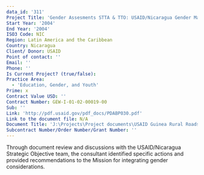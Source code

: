 ```yaml
---
data_id: '311'
Project Title: 'Gender Assesments STTA & TTO: USAID/Nicaragua Gender Mainstreaming (TDY 30)'
Start Year: '2004'
End Year: '2004'
ISO3 Code: NIC
Region: Latin America and the Caribbean
Country: Nicaragua
Client/ Donor: USAID
Point of contact: ''
Email: ''
Phone: ''
Is Current Project? (true/false): 
Practice Area:
  - 'Education, Gender, and Youth'
Prime: x
Contract Value USD: ''
Contract Number: GEW-I-01-02-00019-00
Sub: ''
Link: 'http://pdf.usaid.gov/pdf_docs/PDABP030.pdf'
Link to the document file: N/A
Document Title: 'J:\Projects\Project documents\USAID Guinea Rural Roads'
Subcontract Number/Order Number/Grant Number: ''
---
```


Through document review and discussions with the USAID/Nicaragua Strategic Objective team, the consultant identified specific actions and provided recommendations to the Mission for integrating gender considerations.
